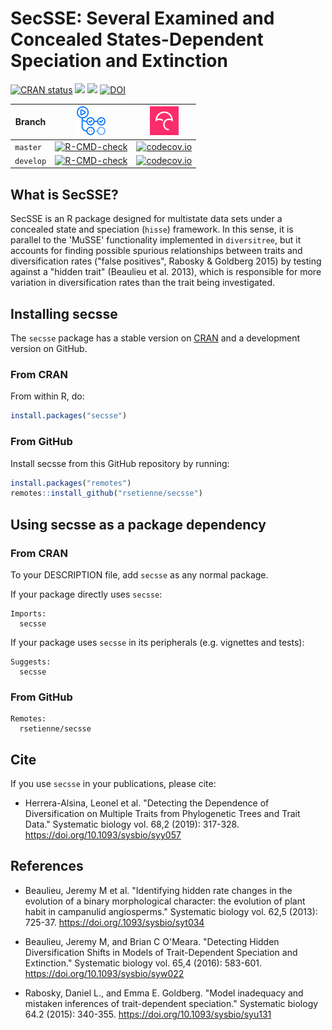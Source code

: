 # SecSSE: Several Examined and Concealed States-Dependent Speciation and Extinction

[![CRAN status](https://www.r-pkg.org/badges/version/secsse)](https://CRAN.R-project.org/package=secsse) [![](http://cranlogs.r-pkg.org/badges/grand-total/secsse)](https://CRAN.R-project.org/package=secsse) [![](http://cranlogs.r-pkg.org/badges/secsse)](https://CRAN.R-project.org/package=secsse) [![DOI](https://zenodo.org/badge/DOI/10.5281/zenodo.8393098.svg)](https://doi.org/10.5281/zenodo.8393098)

| Branch     | [![GitHub Actions logo](man/figures/github_actions_logo.png)](https://github.com/features/actions)                                                   | [![Codecov logo](man/figures/Codecov.png)](https://www.codecov.io)                                                                                |
|------------|------------------------------------------------------------------------------------------------------------------------------------------------------|---------------------------------------------------------------------------------------------------------------------------------------------------|
|   `master` | [![R-CMD-check](https://github.com/rsetienne/secsse/actions/workflows/R-CMD-check.yaml/badge.svg)](https://github.com/rsetienne/secsse/actions/workflows/R-CMD-check.yaml)                | [![codecov.io](https://codecov.io/gh/rsetienne/secsse/branch/master/graph/badge.svg)](https://codecov.io/github/rsetienne/secsse/branch/master)   |
|  `develop` | [![R-CMD-check](https://github.com/rsetienne/secsse/actions/workflows/R-CMD-check.yaml/badge.svg?branch=develop)](https://github.com/rsetienne/secsse/actions/workflows/R-CMD-check.yaml) | [![codecov.io](https://codecov.io/gh/rsetienne/secsse/branch/develop/graph/badge.svg)](https://codecov.io/github/rsetienne/secsse/branch/develop) |
## What is SecSSE?

SecSSE is an R package designed for multistate data sets under a concealed state and speciation (`hisse`) framework. In this sense, it is parallel to the 'MuSSE' functionality implemented in `diversitree`, but it accounts for finding possible spurious relationships between traits and diversification rates ("false positives", Rabosky & Goldberg 2015) by testing against a "hidden trait" (Beaulieu et al. 2013), which is responsible for more variation in diversification rates than the trait being investigated.

## Installing secsse

The `secsse` package has a stable version on [CRAN](https://CRAN.R-project.org/package=secsse) and a development version on GitHub.

### From CRAN

From within R, do:

``` r
install.packages("secsse")
```

### From GitHub

Install secsse from this GitHub repository by running:

``` r
install.packages("remotes")
remotes::install_github("rsetienne/secsse")
```

## Using secsse as a package dependency

### From CRAN

To your DESCRIPTION file, add `secsse` as any normal package.

If your package directly uses `secsse`:

```         
Imports:
  secsse
```

If your package uses `secsse` in its peripherals (e.g. vignettes and tests):

```         
Suggests:
  secsse
```

### From GitHub

```         
Remotes:
  rsetienne/secsse
```

## Cite

If you use `secsse` in your publications, please cite:

-   Herrera-Alsina, Leonel et al. "Detecting the Dependence of Diversification on Multiple Traits from Phylogenetic Trees and Trait Data." Systematic biology vol. 68,2 (2019): 317-328. <https://doi.org/10.1093/sysbio/syy057>

## References

-   Beaulieu, Jeremy M et al. "Identifying hidden rate changes in the evolution of a binary morphological character: the evolution of plant habit in campanulid angiosperms." Systematic biology vol. 62,5 (2013): 725-37. <https://doi.org/.1093/sysbio/syt034>

-   Beaulieu, Jeremy M, and Brian C O'Meara. "Detecting Hidden Diversification Shifts in Models of Trait-Dependent Speciation and Extinction." Systematic biology vol. 65,4 (2016): 583-601. <https://doi.org/10.1093/sysbio/syw022>

-   Rabosky, Daniel L., and Emma E. Goldberg. "Model inadequacy and mistaken inferences of trait-dependent speciation." Systematic biology 64.2 (2015): 340-355. <https://doi.org/10.1093/sysbio/syu131>
